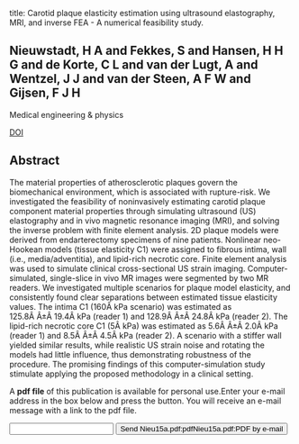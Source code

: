 title: Carotid plaque elasticity estimation using ultrasound elastography, MRI, and inverse FEA - A numerical feasibility study.

## Nieuwstadt, H A and Fekkes, S and Hansen, H H G and de Korte, C L and van der Lugt, A and Wentzel, J J and van der Steen, A F W and Gijsen, F J H
Medical engineering & physics

<a href="https://doi.org/10.1016/j.medengphy.2015.06.003">DOI</a>

## Abstract
The material properties of atherosclerotic plaques govern the biomechanical environment, which is associated with rupture-risk. We investigated the feasibility of noninvasively estimating carotid plaque component material properties through simulating ultrasound (US) elastography and in vivo magnetic resonance imaging (MRI), and solving the inverse problem with finite element analysis. 2D plaque models were derived from endarterectomy specimens of nine patients. Nonlinear neo-Hookean models (tissue elasticity C1) were assigned to fibrous intima, wall (i.e., media/adventitia), and lipid-rich necrotic core. Finite element analysis was used to simulate clinical cross-sectional US strain imaging. Computer-simulated, single-slice in vivo MR images were segmented by two MR readers. We investigated multiple scenarios for plaque model elasticity, and consistently found clear separations between estimated tissue elasticity values. The intima C1 (160Â kPa scenario) was estimated as 125.8Â Â±Â 19.4Â kPa (reader 1) and 128.9Â Â±Â 24.8Â kPa (reader 2). The lipid-rich necrotic core C1 (5Â kPa) was estimated as 5.6Â Â±Â 2.0Â kPa (reader 1) and 8.5Â Â±Â 4.5Â kPa (reader 2). A scenario with a stiffer wall yielded similar results, while realistic US strain noise and rotating the models had little influence, thus demonstrating robustness of the procedure. The promising findings of this computer-simulation study stimulate applying the proposed methodology in a clinical setting.

A <b>pdf file</b> of this publication is available for personal use.Enter your e-mail address in the box below and press the button. You will receive an e-mail message with a link to the pdf file.
<form action="sender.php">  <input type="text" name="email">  <input type="submit" value="Send Nieu15a.pdf:pdfNieu15a.pdf:PDF by e-mail"></form>